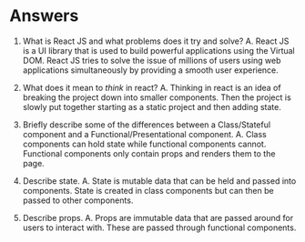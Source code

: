 # Answers

1.  What is React JS and what problems does it try and solve?
    A. React JS is a UI library that is used to build powerful applications using the Virtual DOM.  React JS
        tries to solve the issue of millions of users using web applications simultaneously by providing a smooth user
        experience.

2.  What does it mean to _think_ in react?
    A. Thinking in react is an idea of breaking the project down into smaller components.  Then the project is slowly put
        together starting as a static project and then adding state.

3.  Briefly describe some of the differences between a Class/Stateful component and a Functional/Presentational component.
    A. Class components can hold state while functional components cannot.  Functional components only contain props and renders
        them to the page.

4.  Describe state.
    A. State is mutable data that can be held and passed into components.  State is created in class components but can then be
        passed to other components.

5.  Describe props.
    A. Props are immutable data that are passed around for users to interact with.  These are passed through functional components.